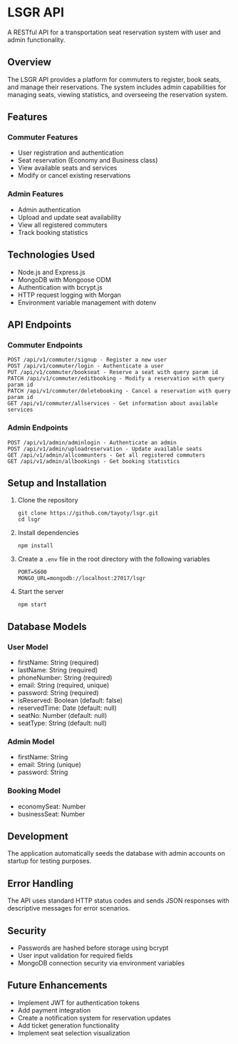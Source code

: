 # LSGR API

A RESTful API for a transportation seat reservation system with user and admin functionality.

## Overview

The LSGR API provides a platform for commuters to register, book seats, and manage their reservations. The system includes admin capabilities for managing seats, viewing statistics, and overseeing the reservation system.

## Features

### Commuter Features
- User registration and authentication
- Seat reservation (Economy and Business class)
- View available seats and services
- Modify or cancel existing reservations

### Admin Features
- Admin authentication
- Upload and update seat availability
- View all registered commuters
- Track booking statistics

## Technologies Used

- Node.js and Express.js
- MongoDB with Mongoose ODM
- Authentication with bcrypt.js
- HTTP request logging with Morgan
- Environment variable management with dotenv

## API Endpoints

### Commuter Endpoints

```
POST /api/v1/commuter/signup - Register a new user
POST /api/v1/commuter/login - Authenticate a user
PUT /api/v1/commuter/bookseat - Reserve a seat with query param id
PATCH /api/v1/commuter/editbooking - Modify a reservation with query param id
PATCH /api/v1/commuter/deletebooking - Cancel a reservation with query param id
GET /api/v1/commuter/allservices - Get information about available services
```

### Admin Endpoints

```
POST /api/v1/admin/adminlogin - Authenticate an admin
POST /api/v1/admin/uploadreservation - Update available seats
GET /api/v1/admin/allcommunters - Get all registered commuters
GET /api/v1/admin/allbookings - Get booking statistics
```

## Setup and Installation

1. Clone the repository
   ```
   git clone https://github.com/tayoty/lsgr.git
   cd lsgr
   ```

2. Install dependencies
   ```
   npm install
   ```

3. Create a `.env` file in the root directory with the following variables
   ```
   PORT=5600
   MONGO_URL=mongodb://localhost:27017/lsgr
   ```

4. Start the server
   ```
   npm start
   ```

## Database Models

### User Model
- firstName: String (required)
- lastName: String (required)
- phoneNumber: String (required)
- email: String (required, unique)
- password: String (required)
- isReserved: Boolean (default: false)
- reservedTime: Date (default: null)
- seatNo: Number (default: null)
- seatType: String (default: null)

### Admin Model
- firstName: String
- email: String (unique)
- password: String

### Booking Model
- economySeat: Number
- businessSeat: Number

## Development

The application automatically seeds the database with admin accounts on startup for testing purposes.

## Error Handling

The API uses standard HTTP status codes and sends JSON responses with descriptive messages for error scenarios.

## Security

- Passwords are hashed before storage using bcrypt
- User input validation for required fields
- MongoDB connection security via environment variables

## Future Enhancements

- Implement JWT for authentication tokens
- Add payment integration
- Create a notification system for reservation updates
- Add ticket generation functionality
- Implement seat selection visualization